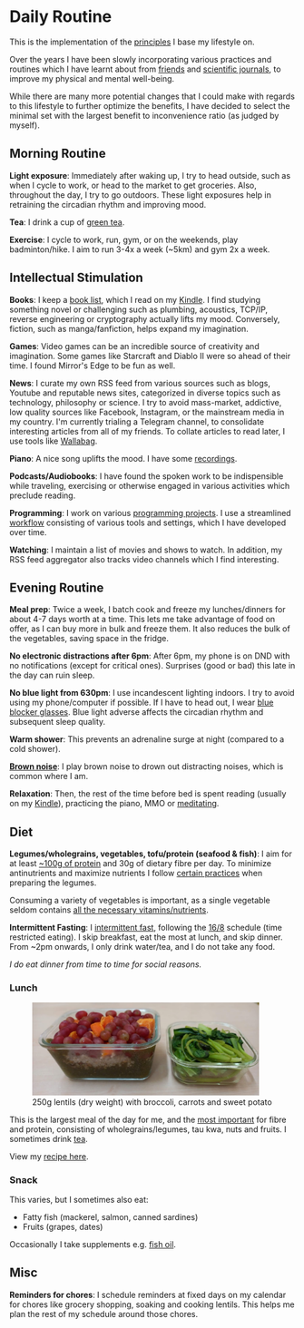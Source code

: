 # Daily Routine

This is the implementation of the [principles] I base my lifestyle on.

Over the years I have been slowly incorporating various practices and routines which I have learnt about from [friends] and [scientific journals], to improve my physical and mental well-being.

While there are many more potential changes that I could make with regards to this lifestyle to further optimize the benefits, I have decided to select the minimal set with the largest benefit to inconvenience ratio (as judged by myself).

<!-- more -->

## Morning Routine

**Light exposure**: Immediately after waking up, I try to head outside, such as when I cycle to work, or head to the market to get groceries. Also, throughout the day, I try to go outdoors. These light exposures help in retraining the circadian rhythm and improving mood.

**Tea**: I drink a cup of [green tea].

**Exercise**: I cycle to work, run, gym, or on the weekends, play badminton/hike. I aim to run 3-4x a week (~5km) and gym 2x a week.

## Intellectual Stimulation

**Books**: I keep a [book list], which I read on my [Kindle]. I find studying something novel or challenging such as plumbing, acoustics, TCP/IP, reverse engineering or cryptography actually lifts my mood. Conversely, fiction, such as manga/fanfiction, helps expand my imagination.

**Games**: Video games can be an incredible source of creativity and imagination. Some games like Starcraft and Diablo II were so ahead of their time. I found Mirror's Edge to be fun as well.

**News**: I curate my own RSS feed from various sources such as blogs, Youtube and reputable news sites, categorized in diverse topics such as technology, philosophy or science. I try to avoid mass-market, addictive, low quality sources like Facebook, Instagram, or the mainstream media in my country. I'm currently trialing a Telegram channel, to consolidate interesting articles from all of my friends. To collate articles to read later, I use tools like [Wallabag].

**Piano**: A nice song uplifts the mood. I have some [recordings].

**Podcasts/Audiobooks**: I have found the spoken work to be indispensible while traveling, exercising or otherwise engaged in various activities which preclude reading.

**Programming**: I work on various [programming projects]. I use a streamlined [workflow] consisting of various tools and settings, which I have developed over time.

**Watching**: I maintain a list of movies and shows to watch. In addition, my RSS feed aggregator also tracks video channels which I find interesting.

## Evening Routine

**Meal prep**: Twice a week, I batch cook and freeze my lunches/dinners for about 4-7 days worth at a time. This lets me take advantage of food on offer, as I can buy more in bulk and freeze them. It also reduces the bulk of the vegetables, saving space in the fridge.

**No electronic distractions after 6pm**: After 6pm, my phone is on DND with no notifications (except for critical ones). Surprises (good or bad) this late in the day can ruin sleep.

**No blue light from 630pm**: I use incandescent lighting indoors. I try to avoid using my phone/computer if possible. If I have to head out, I wear [blue blocker glasses]. Blue light adverse affects the circadian rhythm and subsequent sleep quality.

**Warm shower**: This prevents an adrenaline surge at night (compared to a cold shower).

**[Brown noise]**: I play brown noise to drown out distracting noises, which is common where I am.

**Relaxation**: Then, the rest of the time before bed is spent reading (usually on my [Kindle]), practicing the piano, MMO or [meditating][benefits of meditation].

## Diet

**Legumes/wholegrains, vegetables, tofu/protein (seafood & fish)**: I aim for at least [~100g of protein][protein] and 30g of dietary fibre per day. To minimize antinutrients and maximize nutrients I follow [certain practices][cooking-beans] when preparing the legumes.

Consuming a variety of vegetables is important, as a single vegetable seldom contains [all the necessary vitamins/nutrients][nutrients].

**Intermittent Fasting**: I [intermittent fast][if-schedule], following the [16/8][16/8] schedule (time restricted eating). I skip breakfast, eat the most at lunch, and skip dinner. From ~2pm onwards, I only drink water/tea, and I do not take any food.

_I do eat dinner from time to time for social reasons._

### Lunch

<figure>
  <div style="max-width: 400px"><img src="/static/images/2022-08-01/lunch.jpg" alt="Lunch" loading="lazy"/></div>
  <figcaption>250g lentils (dry weight) with broccoli, carrots and sweet potato<figcaption/>
</figure>

This is the largest meal of the day for me, and the [most important][nutrients] for fibre and protein, consisting of wholegrains/legumes, tau kwa, nuts and fruits. I sometimes drink [tea](blog/posts/2022-10-28-nutrition-and-health.md#tea).

View my [recipe here][recipe].

### Snack

This varies, but I sometimes also eat:

-   Fatty fish (mackerel, salmon, canned sardines)
-   Fruits (grapes, dates)

Occasionally I take supplements e.g. [fish oil][fish-oil].

## Misc

**Reminders for chores**: I schedule reminders at fixed days on my calendar for chores like grocery shopping, soaking and cooking lentils. This helps me plan the rest of my schedule around those chores.

[16/8]: https://www.healthline.com/nutrition/16-8-intermittent-fasting
[fish-oil]: blog/posts/2022-10-28-nutrition-and-health.md#omega-3
[if-schedule]: blog/posts/2022-10-28-nutrition-and-health.md#timingintermittent-fasting
[protein]: blog/posts/2022-10-28-nutrition-and-health.md#protein
[recipe]: https://recipes.nicholaslyz.com/explore/recipes/home/seasoned-lentils-with-tofu-fruits-vegetables-and-nuts
[nutrients]: blog/posts/2022-10-28-nutrition-and-health.md#comparison-of-various-nutrients-across-major-staple-foods
[cooking-beans]: blog/posts/2023-09-11-best-way-cook-beans.md
[friends]: blog/posts/2023-11-05-biohacker-lifestyle.md
[scientific journals]: blog/posts/2022-10-28-nutrition-and-health.md
[benefits of meditation]: blog/posts/2022-08-05-vipassana-meditation-retreat.md
[blue blocker glasses]: https://optimizeyourbiology.com/blue-blocker-database
[Brown noise]: https://www.nytimes.com/interactive/2022/09/23/well/mind/brown-noise.html
[Kindle]: blog/posts/2023-10-17-kindle-sync.md
[Wallabag]: https://wallabag.org/
[programming projects]: https://github.com/extrange
[workflow]: blog/posts/2022-02-27-my-computing-philosophy.md
[book list]: https://calibre.nicholaslyz.com
[recordings]: piano.md
[principles]: principles.md
[green tea]: blog/posts/2022-10-28-nutrition-and-health.md#tea